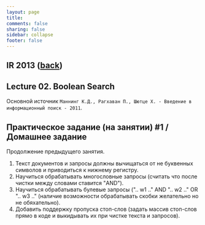 ```yaml
---                                                                                                                     
layout: page                                                                                                            
title:                                                                                   
comments: false                                                                                                         
sharing: false                                                                                                          
sidebar: collapse                                                                                                       
footer: false                                                                                                           
---                                                                                                                     
```

## IR 2013 ([back](index.html))                                            
## Lecture 02. Boolean Search  

Основной источник `Маннинг К.Д., Рагхаван П., Шютце Х. - Введение в информационный поиск - 2011`.                                                                                      

## Практическое задание (на занятии) #1 / Домашнее задание

Продолжение предыдущего занятия.

1. Текст документов и запросы должны вычищаться от не буквенных символов и приводиться к нижнему регистру.
2. Научиться обрабатывать многословные запросы (считать что после чистки между словами ставится "AND").
3. Научиться обрабатывать булевые запросы (".. w1 .." AND ".. w2 .." OR ".. w3 .." (наличие возможности обрабатывать скобки желательно но не обяхательно).
4. Добавить поддержку пропуска стоп-слов (задать массив стоп-слов прямо в коде и выкидывать их при чистке текста и запросов).
